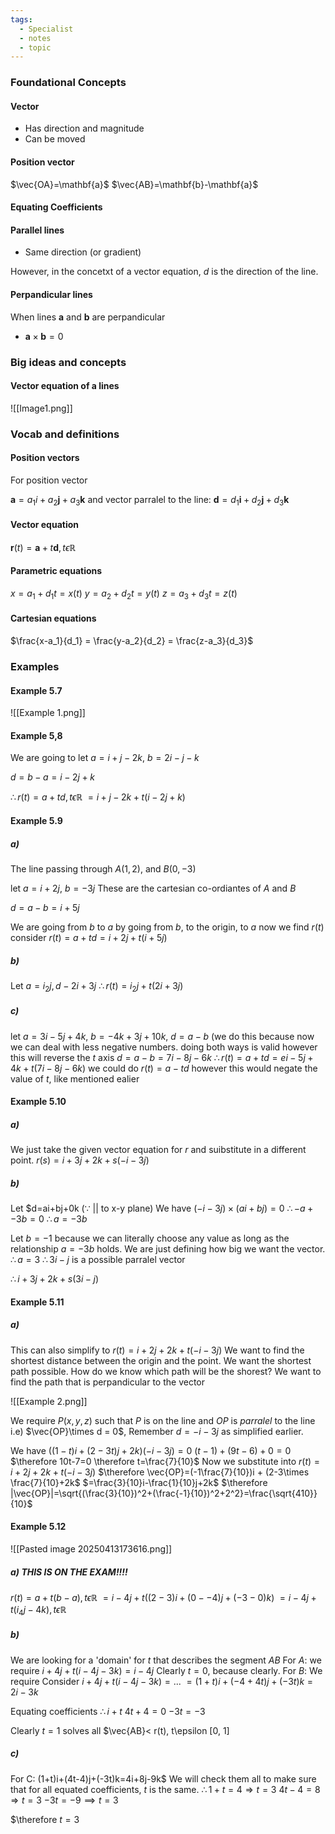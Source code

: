 ```yaml
---
tags:
  - Specialist
  - notes
  - topic
---
```


### Foundational Concepts
#### Vector
- Has direction and magnitude
- Can be moved

#### Position vector
$\vec{OA}=\mathbf{a}$
$\vec{AB}=\mathbf{b}-\mathbf{a}$

#### Equating Coefficients

#### Parallel lines
- Same direction (or gradient)

However, in the concetxt of a vector equation, $d$ is the direction of the line. 
	
#### Perpandicular lines
When lines $\mathbf{a}$ and $\mathbf{b}$ are perpandicular
- $\mathbf{a} \times \mathbf{b} = 0$

### Big ideas and concepts
#### Vector equation of a lines

![[Image1.png]]

### Vocab and definitions
#### Position vectors
For position vector 

$\mathbf{a}=a_1 i + a_2 \mathbf{j} + a_3 \mathbf{k}$
and vector parralel to the line:
$\mathbf{d} = d_1 \mathbf{i} + d_2 \mathbf{j} + d_3 \mathbf{k}$ 
#### Vector equation
$\mathbf{r}(t)=\mathbf{a}+t\mathbf{d}, t \epsilon \mathbb{R}$

#### Parametric equations
$x=a_1 + d_1 t = x(t)$
$y=a_2 + d_2 t = y(t)$
$z=a_3 + d_3 t = z(t)$

#### Cartesian equations
$\frac{x-a_1}{d_1} = \frac{y-a_2}{d_2} = \frac{z-a_3}{d_3}$


### Examples
#### Example 5.7
![[Example 1.png]]
#### Example 5,8
We are going to let $a=i+j-2k$, $b=2i-j-k$

$d=b-a=i-2j+k$

$\therefore r(t) = a +td, t \epsilon \mathbb{R}$
$=i+j-2k+t(i-2j+k)$

#### Example 5.9
##### a)
The line passing through $A(1, 2)$, and $B(0, -3)$

let $a=i+2j$, $b=-3j$
These are the cartesian co-ordiantes of $A$ and $B$

$d=a-b=i+5j$ 

We are going from $b$ to $a$ by going from $b$, to the origin, to $a$
now we find $r(t)$
consider $r(t)=a+td=i+2j+t(i+5j)$
##### b)
Let $a=i_2j, d-2i+3j$
$\therefore r(t)=i_2j + t(2i+3j)$
##### c)
let $a=3i-5j+4k$, $b=-4k+3j+10k$, $d=a-b$ (we do this because now we can deal with less negative numbers. doing both ways is valid however this will reverse the $t$ axis
$d=a-b=7i-8j-6k$
$\therefore r(t)=a+td=ei-5j+4k+t(7i-8j-6k$)
we could do $r(t)=a-td$ however this would negate the value of $t$, like mentioned ealier

#### Example 5.10
##### a)
We just take the given vector equation for $r$ and suibstitute in a different point.
$r(s)=i+3j+2k+s(-i-3j)$

##### b)
Let $d=ai+bj+0k $(\because$ || to x-y plane$)$
We have $(-i-3j) \times (ai+bj)=0$
$\therefore -a+-3b=0$
$\therefore a=-3b$

Let $b=-1$ because we can literally choose any value as long as the relationship $a=-3b$ holds. We are just defining how big we want the vector.
$\therefore a=3$
$\therefore 3i-j$ is a possible parralel vector

$\therefore i+3j+2k+s(3i-j)$
#### Example 5.11
##### a)
This can also simplify to $r(t)=i+2j+2k+t(-i-3j)$
We want to find the shortest distance between the origin and the point. We want the shortest path possible. 
How do we know which path will be the shorest?
We want to find the path that is perpandicular to the vector

![[Example 2.png]]

We require $P(x, y, z)$ such that $P$ is on the line and $OP$ is *parralel* to the line
i.e) $\vec{OP}\times d = 0$, Remember $d=-i-3j$ as simplified earlier.

We have $((1-t)i+(2-3t)j + 2k)(-i-3j)=0$
$(t-1)+(9t-6)+0=0$
$\therefore 10t-7=0 \therefore t=\frac{7}{10}$
Now we substitute into $r(t)=i+2j+2k+t(-i-3j)$
$\therefore \vec{OP}=(-1\frac{7}{10})i + (2-3\times \frac{7}{10}+2k$
$=\frac{3}{10}i-\frac{1}{10}j+2k$
$\therefore |\vec{OP}|=\sqrt{(\frac{3}{10})^2+(\frac{-1}{10})^2+2^2}=\frac{\sqrt{410}}{10}$

#### Example 5.12

![[Pasted image 20250413173616.png]]
##### a) **THIS IS ON THE EXAM!!!!**


$r(t)=a+t(b-a), t\epsilon \mathbb{R}$
$=i-4j+t((2-3)i+(0--4)j+(-3-0)k)$
$=i-4j+t(i_4j-4k), t\epsilon \mathbb{R}$
##### b)

We are looking for a 'domain' for $t$ that describes the segment $AB$
For $A$: we require 
$i+4j+t(i-4j-3k) = i-4j$ 
Clearly $t=0$, because clearly.
For $B$: We require 
Consider $i+4j+t(i-4j-3k) =...$
$=(1+t)i + (-4+4t)j + (-3t)k=2i-3k$

Equating coefficients
$\therefore i+t$
$4t+4=0$
$-3t=-3$

Clearly $t=1$ solves all
$\vec{AB}< r(t), t\epsilon [0, 1]

##### c) 
For C: (1+t)i+(4t-4)j+(-3t)k=4i+8j-9k$ 
We will check them all to make sure that for all equated coefficients, $t$ is the same. 
$\therefore 1+t=4 \Rightarrow t=3$ 
$4t-4=8 \Rightarrow t=3$
$-3t=-9 \implies t=3$

$\therefore $t=3$
